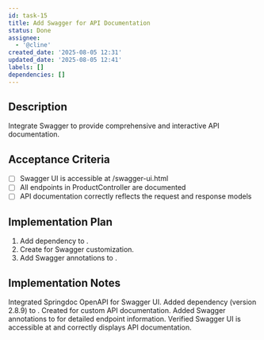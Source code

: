 ```yaml
---
id: task-15
title: Add Swagger for API Documentation
status: Done
assignee:
  - '@cline'
created_date: '2025-08-05 12:31'
updated_date: '2025-08-05 12:41'
labels: []
dependencies: []
---
```


## Description

Integrate Swagger to provide comprehensive and interactive API documentation.

## Acceptance Criteria

- [ ] Swagger UI is accessible at /swagger-ui.html
- [ ] All endpoints in ProductController are documented
- [ ] API documentation correctly reflects the request and response models

## Implementation Plan

1. Add  dependency to .
2. Create  for Swagger customization.
3. Add Swagger annotations to .

## Implementation Notes

Integrated Springdoc OpenAPI for Swagger UI. Added  dependency (version 2.8.9) to . Created  for custom API documentation. Added Swagger annotations to  for detailed endpoint information. Verified Swagger UI is accessible at  and correctly displays API documentation.
